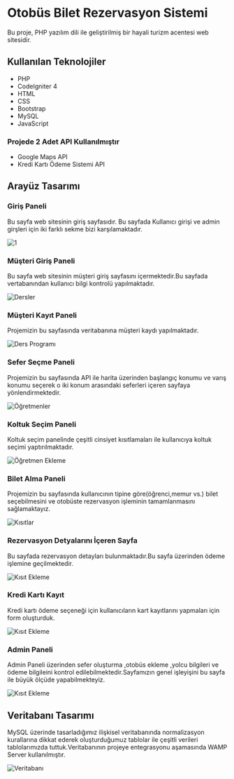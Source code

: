 # Otobüs Bilet Rezervasyon Sistemi 

Bu proje, PHP yazılım dili ile geliştirilmiş bir hayali turizm acentesi web sitesidir.

## Kullanılan Teknolojiler

- PHP
- CodeIgniter 4
- HTML
- CSS
- Bootstrap
- MySQL
- JavaScript
### Projede 2 Adet API Kullanılmıştır
- Google Maps API
- Kredi Kartı Ödeme Sistemi API




## Arayüz Tasarımı

### Giriş Paneli
Bu sayfa web sitesinin giriş sayfasıdır. Bu sayfada Kullanıcı girişi ve admin girşleri için iki farklı sekme bizi karşılamaktadır.

![1](https://github.com/aysegulcaglayan/bus-booking-web-application/assets/89272211/3bdc95db-050f-4146-8aab-11322e92e891)

### Müşteri Giriş Paneli
Bu sayfa web sitesinin müşteri giriş sayfasını içermektedir.Bu sayfada vertabanından kullanıcı bilgi kontrolü yapılmaktadır.

![Dersler](https://github.com/AliEmirTuran/Lesson-Program-Project-with-Graph-Coloring/assets/89272211/8ef7f29c-e82a-47a4-9e1e-8b0e1a811d0e)

### Müşteri Kayıt Paneli
Projemizin bu sayfasında veritabanına müşteri kaydı yapılmaktadır.

![Ders Programı](https://github.com/AliEmirTuran/Lesson-Program-Project-with-Graph-Coloring/assets/89272211/42afc14d-73bb-47fc-aa48-8f30a81f4328)

### Sefer Seçme Paneli
Projemizin bu sayfasında API ile harita üzerinden başlangıç konumu ve varış konumu seçerek o iki konum arasındaki seferleri içeren sayfaya yönlendirmektedir.

![Öğretmenler](https://github.com/AliEmirTuran/Lesson-Program-Project-with-Graph-Coloring/assets/89272211/c7bcbb14-79aa-435b-9907-5621f9bd4e7d)

### Koltuk Seçim Paneli
Koltuk seçim panelinde çeşitli cinsiyet kısıtlamaları ile kullanıcıya koltuk seçimi yaptırılmaktadır.

![Öğretmen Ekleme](https://github.com/AliEmirTuran/Lesson-Program-Project-with-Graph-Coloring/assets/89272211/68d3e035-9bcf-48ba-88a6-6d0ee9d077ba)

### Bilet Alma Paneli
Projemizin bu sayfasında kullanıcının tipine göre(öğrenci,memur vs.) bilet seçebilmesini ve otobüste rezervasyon işleminin tamamlanmasını sağlamaktayız.

![Kısıtlar](https://github.com/AliEmirTuran/Lesson-Program-Project-with-Graph-Coloring/assets/89272211/c9b692f9-07b2-4426-8386-f71676035a5f)

### Rezervasyon Detyalarını İçeren Sayfa
Bu sayfada rezervasyon detayları bulunmaktadır.Bu sayfa üzerinden ödeme işlemine geçilmektedir.


![Kısıt Ekleme](https://github.com/AliEmirTuran/Lesson-Program-Project-with-Graph-Coloring/assets/89272211/84f39024-1a54-4bac-935b-15cd87a09523)


### Kredi Kartı Kayıt
Kredi kartı ödeme seçeneği için kullanıcıların kart kayıtlarını yapmaları için form oluşturduk.


![Kısıt Ekleme](https://github.com/AliEmirTuran/Lesson-Program-Project-with-Graph-Coloring/assets/89272211/84f39024-1a54-4bac-935b-15cd87a09523)

### Admin Paneli
Admin Paneli üzerinden sefer oluşturma ,otobüs ekleme ,yolcu bilgileri ve ödeme bilgileini kontrol edilebilmektedir.Sayfamızın genel işleyişini bu sayfa ile büyük ölçüde yapabilmekteyiz.


![Kısıt Ekleme](https://github.com/AliEmirTuran/Lesson-Program-Project-with-Graph-Coloring/assets/89272211/84f39024-1a54-4bac-935b-15cd87a09523)



## Veritabanı Tasarımı
MySQL üzerinde tasarladığımız ilişkisel veritabanında normalizasyon kurallarına dikkat ederek oluşturduğumuz tablolar ile çeşitli verileri tablolarımızda tuttuk.Veritabanının projeye entegrasyonu aşamasında WAMP Server kullanılmıştır.

![Veritabanı](https://github.com/AliEmirTuran/Lesson-Program-Project-with-Graph-Coloring/assets/89272211/23d63489-5243-4630-b47f-7dcf43f0c96d)
